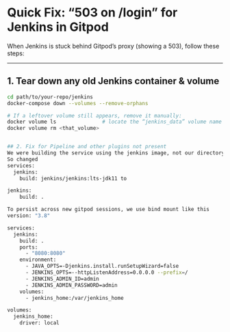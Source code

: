 # Quick Fix: “503 on /login” for Jenkins in Gitpod

When Jenkins is stuck behind Gitpod’s proxy (showing a 503), follow these steps:

---

## 1. Tear down any old Jenkins container & volume

```bash
cd path/to/your-repo/jenkins
docker-compose down --volumes --remove-orphans

# If a leftover volume still appears, remove it manually:
docker volume ls               # locate the “jenkins_data” volume name or hash
docker volume rm <that_volume>


## 2. Fix for Pipeline and other plugins not present
We were building the service using the jenkins image, not our directory one
So changed 
services:
  jenkins:
    build: jenkins/jenkins:lts-jdk11 to 

jenkins:
    build: .   

To persist across new gitpod sessions, we use bind mount like this
version: "3.8"

services:
  jenkins:
    build: .
    ports:
      - "8080:8080"
    environment:
      - JAVA_OPTS=-Djenkins.install.runSetupWizard=false
      - JENKINS_OPTS=--httpListenAddress=0.0.0.0 --prefix=/
      - JENKINS_ADMIN_ID=admin
      - JENKINS_ADMIN_PASSWORD=admin
    volumes:
      - jenkins_home:/var/jenkins_home

volumes:
  jenkins_home:
    driver: local

    